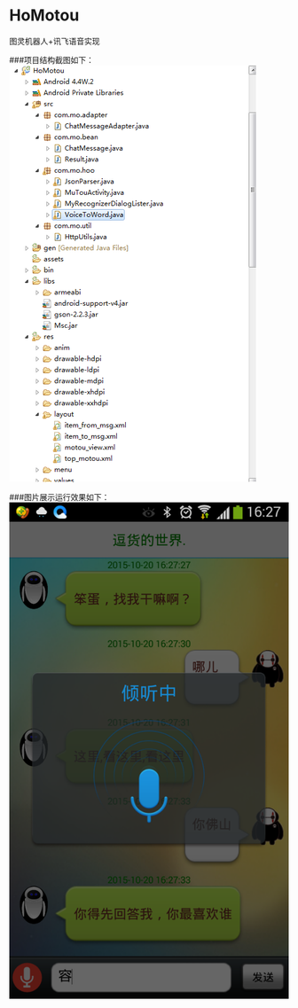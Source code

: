 # HoMotou
图灵机器人+讯飞语音实现

###项目结构截图如下：
![ABC](https://github.com/JingYin007/ImgCache/blob/master/img_HoMotou/homotu.png) 

###图片展示运行效果如下：
![ABC](https://github.com/JingYin007/ImgCache/blob/master/img_HoMotou/DFA7265E6589D6F91CB82052E5C85A8B.png) 
